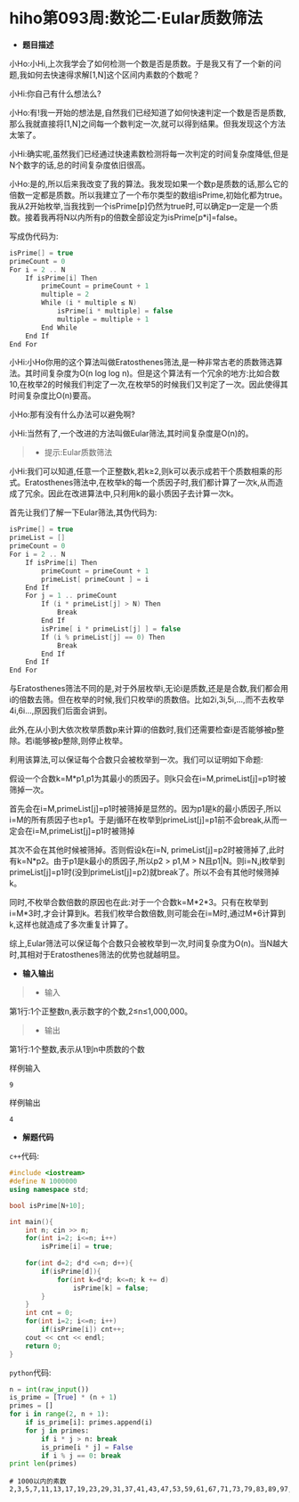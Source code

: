 
# hiho第093周:数论二·Eular质数筛法

* **题目描述**

小Ho:小Hi,上次我学会了如何检测一个数是否是质数。于是我又有了一个新的问题,我如何去快速得求解[1,N]这个区间内素数的个数呢？

小Hi:你自己有什么想法么?

小Ho:有!我一开始的想法是,自然我们已经知道了如何快速判定一个数是否是质数,那么我就直接将[1,N]之间每一个数判定一次,就可以得到结果。但我发现这个方法太笨了。

小Hi:确实呢,虽然我们已经通过快速素数检测将每一次判定的时间复杂度降低,但是N个数字的话,总的时间复杂度依旧很高。

小Ho:是的,所以后来我改变了我的算法。我发现如果一个数p是质数的话,那么它的倍数一定都是质数。所以我建立了一个布尔类型的数组isPrime,初始化都为true。我从2开始枚举,当我找到一个isPrime[p]仍然为true时,可以确定p一定是一个质数。接着我再将N以内所有p的倍数全部设定为isPrime[p\*i]=false。

写成伪代码为:

```c++
isPrime[] = true
primeCount = 0
For i = 2 .. N
	If isPrime[i] Then
		primeCount = primeCount + 1
		multiple = 2
		While (i * multiple ≤ N)
			isPrime[i * multiple] = false
			multiple = multiple + 1
		End While 
	End If
End For
```
  
小Hi:小Ho你用的这个算法叫做Eratosthenes筛法,是一种非常古老的质数筛选算法。其时间复杂度为O(n log log n)。但是这个算法有一个冗余的地方:比如合数10,在枚举2的时候我们判定了一次,在枚举5的时候我们又判定了一次。因此使得其时间复杂度比O(n)要高。

小Ho:那有没有什么办法可以避免啊?

小Hi:当然有了,一个改进的方法叫做Eular筛法,其时间复杂度是O(n)的。

> * 提示:Eular质数筛法

小Hi:我们可以知道,任意一个正整数k,若k≥2,则k可以表示成若干个质数相乘的形式。Eratosthenes筛法中,在枚举k的每一个质因子时,我们都计算了一次k,从而造成了冗余。因此在改进算法中,只利用k的最小质因子去计算一次k。

首先让我们了解一下Eular筛法,其伪代码为:

```c++
isPrime[] = true
primeList = []
primeCount = 0
For i = 2 .. N
	If isPrime[i] Then
		primeCount = primeCount + 1
		primeList[ primeCount ] = i
	End If 
	For j = 1 .. primeCount
		If (i * primeList[j] > N) Then
			Break
		End If
		isPrime[ i * primeList[j] ] = false
		If (i % primeList[j] == 0) Then
			Break
		End If
	End If
End For
```

与Eratosthenes筛法不同的是,对于外层枚举i,无论i是质数,还是是合数,我们都会用i的倍数去筛。但在枚举的时候,我们只枚举i的质数倍。比如2i,3i,5i,...,而不去枚举4i,6i...,原因我们后面会讲到。

此外,在从小到大依次枚举质数p来计算i的倍数时,我们还需要检查i是否能够被p整除。若i能够被p整除,则停止枚举。

利用该算法,可以保证每个合数只会被枚举到一次。我们可以证明如下命题:

假设一个合数k=M\*p1,p1为其最小的质因子。则k只会在i=M,primeList[j]=p1时被筛掉一次。

首先会在i=M,primeList[j]=p1时被筛掉是显然的。因为p1是k的最小质因子,所以i=M的所有质因子也≥p1。于是j循环在枚举到primeList[j]=p1前不会break,从而一定会在i=M,primeList[j]=p1时被筛掉

其次不会在其他时候被筛掉。否则假设k在i=N, primeList[j]=p2时被筛掉了,此时有k=N\*p2。由于p1是k最小的质因子,所以p2 > p1,M > N且p1|N。则i=N,j枚举到primeList[j]=p1时(没到primeList[j]=p2)就break了。所以不会有其他时候筛掉k。

同时,不枚举合数倍数的原因也在此:对于一个合数k=M\*2\*3。只有在枚举到i=M\*3时,才会计算到k。若我们枚举合数倍数,则可能会在i=M时,通过M\*6计算到k,这样也就造成了多次重复计算了。

综上,Eular筛法可以保证每个合数只会被枚举到一次,时间复杂度为O(n)。当N越大时,其相对于Eratosthenes筛法的优势也就越明显。

* **输入输出**

> * 输入

第1行:1个正整数n,表示数字的个数,2≤n≤1,000,000。

> * 输出

第1行:1个整数,表示从1到n中质数的个数

样例输入

`9`

样例输出

`4`

* **解题代码**

`c++`代码:

```c++
#include <iostream>
#define N 1000000
using namespace std;

bool isPrime[N+10];

int main(){
    int n; cin >> n;
    for(int i=2; i<=n; i++)
        isPrime[i] = true;
        
    for(int d=2; d*d <=n; d++){
        if(isPrime[d]){
            for(int k=d*d; k<=n; k += d)
                isPrime[k] = false;
        }
    }
    int cnt = 0;
    for(int i=2; i<=n; i++)
        if(isPrime[i]) cnt++;
    cout << cnt << endl;
    return 0;
}
```

`python`代码:

```python
n = int(raw_input())
is_prime = [True] * (n + 1)
primes = []
for i in range(2, n + 1):
    if is_prime[i]: primes.append(i)
    for j in primes:
        if i * j > n: break
        is_prime[i * j] = False
        if i % j == 0: break
print len(primes)
```

```
# 1000以内的素数
2,3,5,7,11,13,17,19,23,29,31,37,41,43,47,53,59,61,67,71,73,79,83,89,97,101,103,107,109,113,127,131,137,139,149,151,157,163,167,173,179,181,191,193,197,199,211,223,227,229,233,239,241,251,257,263,269,271,277,281,283,293,307,311,313,317,331,337,347,349,353,359,367,373,379,383,389,397,401,409,419,421,431,433,439,443,449,457,461,463,467,479,487,491,499,503,509,521,523,541,547,557,563,569,571,577,587,593,599,601,607,613,617,619,631,641,643,647,653,659,661,673,677,683,691,701,709,719,727,733,739,743,751,757,761,769,773,787,797,809,811,821,823,827,829,839,853,857,859,863,877,881,883,887,907,911,919,929,937,941,947,953,967,971,977,983,991,997
```
